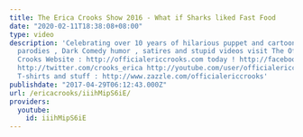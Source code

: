 ```yaml
---
title: The Erica Crooks Show 2016 - What if Sharks liked Fast Food
date: "2020-02-11T18:38:08+08:00"
type: video
description: 'Celebrating over 10 years of hilarious puppet and cartoon animation
  parodies , Dark Comedy humor , satires and stupid videos visit The Official Erica
  Crooks Website : http://officialericcrooks.com today ! http://facebook.com/officialericcrooks
  http://twitter.com/crooks_erica http://youtube.com/user/officialericcrooks http://Instagram.com/officialericcrooks/
  T-shirts and stuff : http://www.zazzle.com/officialericcrooks'
publishdate: "2017-04-29T06:12:43.000Z"
url: /ericacrooks/iiihMipS6iE/
providers:
  youtube:
    id: iiihMipS6iE
---
```


